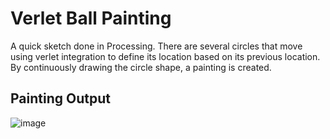 # Verlet Ball Painting

A quick sketch done in Processing. There are several circles that move using verlet integration to define its location based on its previous location. By continuously drawing the circle shape, a painting is created.

## Painting Output

![image](https://github.com/user-attachments/assets/3b46c907-16f9-479b-be79-a4721a7d1474)
